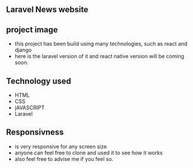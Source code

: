 ## Laravel News website
## project image

- this project has been build using many technologies, such as react and django
- here is the laravel version of it and react native version will be coming soon.
## Technology used
- HTML
- CSS
- jAVASCRIPT
- Laravel
## Responsivness
- is very responsive for any screen size
- anyone can feel free to clone and used it to see how it works
- also feel free to advise me if you feel so.
